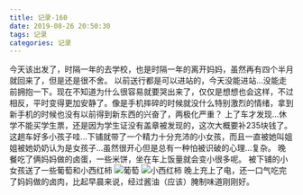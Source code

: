 ```yaml
---
title: 记录-160
date: 2019-08-26 20:50:30
tags: 记录
categories: 记录
---
```

今天该出发了，时隔一年的去学校，也是时隔一年的离开妈妈，虽然再有四个半月就回来了，但是还是很不舍。
以前送行都是可以进站的，今天没能进站...没能走前拥抱一下。现在不知道为什么很容易就要哭出来了，仅仅是想想也会这样，不过相反，平时变得更加安静了。像是手机摔碎的时候就没什么特别激烈的情绪，拿到新手机的时候也没有以前得到新东西的兴奋了，两极化严重？
上了车才发现...休学不能买学生票，还是因为学生证没有盖章被发现的，这次大概要补235块钱了。
这趟车好多小孩子哇...下铺就带了一个精力十分充沛的小女孩，而且一直被她叫姐姐被她奶奶认为是女孩子...虽然很开心但是总有一种怕被识破的心理...复杂。
晚餐吃了俩妈妈做的卤蛋，一些米饼，坐在车上饭量就会变小很多呢。
被下铺的小女孩送了一些葡萄和小西红柿
![葡萄](/img/记录160-1.jpg)
![小西红柿](/img/记录160-2.jpg)
晚上充上了电，还一口气吃完了妈妈做的卤肉，比起早晨来说，经过酱油（应该）腌制味道刚刚好。